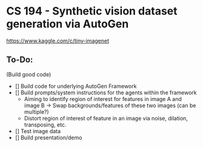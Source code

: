 # CS 194 - Synthetic vision dataset generation via AutoGen
https://www.kaggle.com/c/tiny-imagenet 
## To-Do:
(Build good code)
- [] Build code for underlying AutoGen Framework
- [] Build prompts/system instructions for the agents within the framework
  * Aiming to identify region of interest for features in image A and image B -> Swap backgrounds/features of these two images (can be multiple?)
  * Distort region of interest of feature in an image via noise, dilation, transposing, etc.
- [] Test image data
- [] Build presentation/demo
